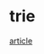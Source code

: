 # trie

[article](https://mp.weixin.qq.com/s?__biz=Mzg2NzA4MTkxNQ==&mid=2247486473&idx=3&sn=7bd76e4d8fb37219724968a400187260&scene=21#wechat_redirect)
